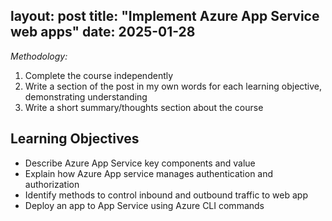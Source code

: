layout: post
title: "Implement Azure App Service web apps"
date: 2025-01-28
---

*Methodology:*
1. Complete the course independently
2. Write a section of the post in my own words for each learning objective, demonstrating understanding
3. Write a short summary/thoughts section about the course

## Learning Objectives

- Describe Azure App Service key components and value
- Explain how Azure App service manages authentication and authorization
- Identify methods to control inbound and outbound traffic to web app
- Deploy an app to App Service using Azure CLI commands